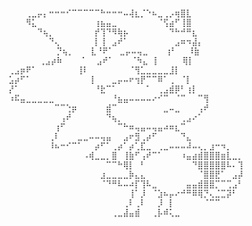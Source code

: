 ⠀⠀⠀⠀⠀⠀⠀⠀⠀⠀⠀⠀⠀⠀⠀⠀⠀⠀⠀⠀⠀⠀⠀⠀⠀⠀⠀⠀⠀⠀⠀⠀⠀⠀⠀⠀⠀⠀⠀⠀⠀⠀⠀⠀⠀
⠀⠀⠀⠀⠀⠀⠀⠀⠀⠀⠀⠀⠀⠀⠀⠀⠀⠀⠀⠀⠀⠀⠀⠀⠀⠀⠀⠀⠀⠀⠀⠀⠀⠀⠀⠀⠀⠀⠀⠀⠀⠀⠀⠀⠀
⠀⠀⠀⠀⠀⠀⠀⠀⠀⠀⠀⠀⠀⠀⠀⠀⠀⠀⠀⠀⠀⠀⠀⠀⠀⠀⠀⠀⠀⠀⠀⠀⠀⠀⠀
⠀⠀⠀⢀⣀⡤⡄⠒⠒⠒⠊⠉⠉⠉⠉⠉⠓⠒⠒⠒⠤⢼⣆⡈⠑⠦⣀⢀⡠⢶⣿⣇⠀⠀⠀⠀⠀⠀⠀⠀⠀⠀⠀⠀⠀⠀
⠀⠀⠀⠻⣅⠀⠀⠀⠀⠀⠀⠀⠀⠀⠀⢰⣦⣤⣀⠀⠀⠀⠀⠀⠀⠀⠈⢫⣴⠋⢸⣿⠀⠀⠀⠀⠀⠀⠀⠀⠀⠀⠀⠀⠀⠀
⠀⠀⠀⠀⠀⠙⢦⡀⠀⠀⠀⠀⠀⠀⠀⡞⢹⠙⠻⢷⡦⠀⠀⠀⠀⠀⠀⠀⠙⠓⠚⠛⣆⠀⠀⠀⠀⠀⠀⠀⠀⠀⠀⠀⠀
⠀⠀⠀⠀⠀⠀⠀⠙⢄⠀⠀⠀⠀⠀⠀⡇⢸⠀⣠⠞⠁⠀⠀⠀⠀⠀⠀⠀⠀⣠⠶⠲⣼⡄⠀⠀⠀⠀⠀⠀⠀⠀⠀⠀⠀⠀
⠀⠀⠀⠀⠀⠀⠀⠀ ⡙⢦⡀⠀⠀⠀⣇⠘⠟⠁⠀⣀⡤⠤⢤⣀⠀⠀⠀⢰⠃⠀⠀⠸⣷⠀⠀⠀⠀⠀⠀⠀⠀⠀⠀⠀⠀ 
⠀⠀⠀⠀⠀   ⢀⣠⡴⠷⠀⠀⠀⠈⠀⠀⣠⠞⠁⠀⠀⠀⠈⠳⣄⠀⡇⠀⠀⠀⠀⢿⡇⠀⠀⠀⠀⠀⠀⠀⠀⠀⠀⠀ 
⠀⠀⠀  ⢀⣠⡶⠟⠁⠀⠀⠀⠀⠀⠀⠀⢸⠇⠀⠀⠀⠀⠀⠀⠀⠈⢻⣁⣀⣀⣀⣀⣸⡇⠀ ⠀⠀⠀⠀⠀⠀⠀⠀⠀ 
   ⣡⡴⠋⠁⠀⠀⠀⠀⠀⠀⠀⠀⠀⠀⢸⠀⠀⠀⣀⡤⠤⠖⢲⡟⠉⠉⠿⠁⢀⠀⠈⡇⠀   ⠀⠀⠀⠀⠀⠀⠀ 
⠀ ⡜⠁⠀⠀⠀⠀⠀⠀⠀⠀⠀⠀⠀⠀⠀⠘⣗⠉⠁⠀⠀⠀⠀⠀⠁⠀⢀⣠⣾⡿⠃⢰⡇⠀⠀⠀⠀⠀⠀⠀⠀⠀⠀⠀ 
⠰⠯⣤⣀⣀⣀⣀⣀⠀⠀⠀⠀⠀⠀⠀⠀⠀⠀⠘⣦⣤⠤⠤⠤⠤⠔⠊⠉⠀⠈⠉⠀⠀⠉⢻⠀⠀⠀⠀⠀⠀⠀⠀⠀⠀⠀ 
⠀⠀⠀⠀⠀⠀⠀⠀⠉⠉⢑⡶⠀⠀⠀⠀⠀⣾⠉⠀⠀⠀⠀⠀⠀⠀⠀⣀⠤⣀⠀⠀⠀⢠⠞⠀⠀⠀⠀⠀⠀⠀⠀⠀⠀⠀
⠀⠀⠀⠀⠀⠀⠀⠀⠀⢠⠞⠀⠀⠀⠀⠀⠀⠙⢦⡀⠀⠀⠀⠀⠀⠀⠀⠀⠀⠀⢀⣠⠔⠁⠀⠀⠀⠀⠀⠀⠀⠀⠀⠀⠀⠀
⠀⠀⠀⠀⠀⠀⠀⠀⢰⠋⠀⠀⠀⠀⠀⠀⠀⠀⠀⠉⠓⠶⢤⣤⠤⢤⣤⠴⠶⣆⠉⠀⠀⠀⠀⠀⠀⠀⠀⠀⠀⠀⠀⠀⠀⠀⠀
⠀⠀⠀⠀⠀⠀⠀⢀⠇⠀⠀⠀⣀⣀⠤⠤⢤⣤⠀⠀⣠⠖⣻⢀⡴⠋⠀⠀⠀⠀⠙⣄⠀⠀⠀⠀⠀⠀⠀⠀⠀⠀⠀⠀⠀⠀⠀
⠀⠀⠀⠀⠀⠀⠀⠸⠦⠒⠊⠉⠁⠀⠀⡴⠋⠁⢀⡴⠁⡴⢁⣏⣀⠀⢀⣀⠤⠤⠤⠼⠤⢄⡀⣰⠒⠲⡀⠀⠀⠀⠀⠀⠀⠀⠀
⠀⠀⠀⠀⠀⠀⠀⠀⠀⠀⠀⠀⠀⠠⢾⣀⣀⡀⣿⠀⢸⣷⠋⢠⠞⠉⠁⠀⠀⠀⠰⣤⣴⣾⣿⣿⣿⣶⣇⣀⡀⠀⠀⠀⠀⠀⠀
⠀⠀⠀⠀⠀⠀⠀⠀⠀⠀⠀⠀⠀⠀⠀⠀⠀⠉⠉⠓⢿⡇⠀⠃⠀⠀⠀⠀⠀⠀⠀⠀⠙⣿⣿⣿⣿⣿⠧⠄⢹⠀⠀⠀⠀⠀⠀
⠀⠀⠀⠀⠀⠀⠀⠀⠀⠀⠀⠀⠀⠀⠀⠀⣰⣀⣀⣀⣀⡷⣄⣄⠀⠀⠀⠀⠀⠀⠀⠀⠀⠈⣿⣿⣟⠁⠀⣠⡼⠀⠀⠀⠀⠀⠀
⠀⠀⠀⠀⠀⠀⠀⠀⠀⠀⠀⠀⠀⠀⠀⠀⠈⠙⠛⠧⠤⠴⡏⢹⠧⣀⠀⠀⠀⠀⠀⣤⣤⣾⣿⣿⡉⠉⢉⣠⠃⠀⠀⠀⠀⠀⠀
⠀⠀⠀⠀⠀⠀⠀⠀⠀⠀⠀⠀⠀⠀⠀⠀⠀⠀⠀⠀⠀⢸⠁⡸⠀⠈⣱⠦⡤⠔⠚⠛⠿⢿⡙⢄⣈⣉⡽⠃⠀⠀⠀⠀⠀⠀⠀
⠀⠀⠀⠀⠀⠀⠀⠀⠀⠀⠀⠀⠀⠀⠀⠀⠀⠀⠀⠀⢀⠇⢀⠇⠀⠀⡸⠀⡇⠀⠀⠀⠀⠀⠈⠉⠉⠀⠀⠀⠀⠀⠀⠀⠀⠀⠀
⠀⠀⠀⠀⠀⠀⠀⠀⠀⠀⠀⠀⠀⠀⠀⠀⠀⠀⢀⣀⣼⣤⣾⠀⠀⢀⡧⠾⢅⣀⠀⠀⠀⠀⠀⠀⠀⠀⠀⠀⠀⠀⠀⠀⠀⠀ 
